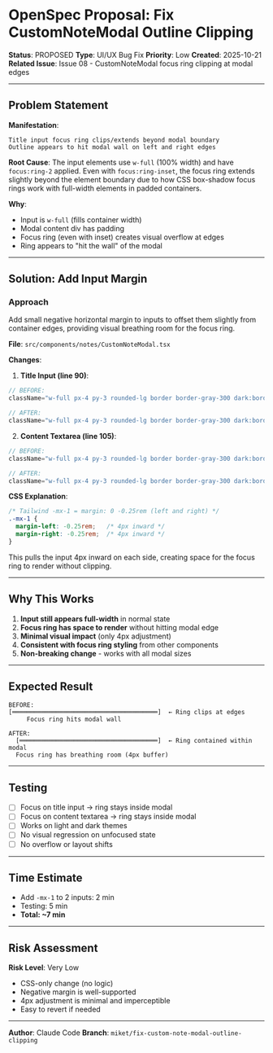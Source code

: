 # OpenSpec Proposal: Fix CustomNoteModal Outline Clipping

**Status**: PROPOSED
**Type**: UI/UX Bug Fix
**Priority**: Low
**Created**: 2025-10-21
**Related Issue**: Issue 08 - CustomNoteModal focus ring clipping at modal edges

---

## Problem Statement

**Manifestation**:
```
Title input focus ring clips/extends beyond modal boundary
Outline appears to hit modal wall on left and right edges
```

**Root Cause**:
The input elements use `w-full` (100% width) and have `focus:ring-2` applied. Even with `focus:ring-inset`, the focus ring extends slightly beyond the element boundary due to how CSS box-shadow focus rings work with full-width elements in padded containers.

**Why**:
- Input is `w-full` (fills container width)
- Modal content div has padding
- Focus ring (even with inset) creates visual overflow at edges
- Ring appears to "hit the wall" of the modal

---

## Solution: Add Input Margin

### Approach
Add small negative horizontal margin to inputs to offset them slightly from container edges, providing visual breathing room for the focus ring.

**File**: `src/components/notes/CustomNoteModal.tsx`

**Changes**:

1. **Title Input (line 90)**:
```jsx
// BEFORE:
className="w-full px-4 py-3 rounded-lg border border-gray-300 dark:border-gray-600 bg-white dark:bg-gray-700 text-gray-900 dark:text-white focus:ring-2 focus:ring-inset focus:ring-blue-500 outline-none"

// AFTER:
className="w-full px-4 py-3 rounded-lg border border-gray-300 dark:border-gray-600 bg-white dark:bg-gray-700 text-gray-900 dark:text-white focus:ring-2 focus:ring-inset focus:ring-blue-500 outline-none -mx-1"
```

2. **Content Textarea (line 105)**:
```jsx
// BEFORE:
className="w-full px-4 py-3 rounded-lg border border-gray-300 dark:border-gray-600 bg-white dark:bg-gray-700 text-gray-900 dark:text-white focus:ring-2 focus:ring-inset focus:ring-blue-500 outline-none resize-none"

// AFTER:
className="w-full px-4 py-3 rounded-lg border border-gray-300 dark:border-gray-600 bg-white dark:bg-gray-700 text-gray-900 dark:text-white focus:ring-2 focus:ring-inset focus:ring-blue-500 outline-none resize-none -mx-1"
```

**CSS Explanation**:
```css
/* Tailwind -mx-1 = margin: 0 -0.25rem (left and right) */
.-mx-1 {
  margin-left: -0.25rem;   /* 4px inward */
  margin-right: -0.25rem;  /* 4px inward */
}
```

This pulls the input 4px inward on each side, creating space for the focus ring to render without clipping.

---

## Why This Works

1. **Input still appears full-width** in normal state
2. **Focus ring has space to render** without hitting modal edge
3. **Minimal visual impact** (only 4px adjustment)
4. **Consistent with focus ring styling** from other components
5. **Non-breaking change** - works with all modal sizes

---

## Expected Result

```
BEFORE:
[════════════════════════════════════════]  ← Ring clips at edges
     Focus ring hits modal wall

AFTER:
  [══════════════════════════════════════]  ← Ring contained within modal
  Focus ring has breathing room (4px buffer)
```

---

## Testing

- [ ] Focus on title input → ring stays inside modal
- [ ] Focus on content textarea → ring stays inside modal
- [ ] Works on light and dark themes
- [ ] No visual regression on unfocused state
- [ ] No overflow or layout shifts

---

## Time Estimate

- Add `-mx-1` to 2 inputs: 2 min
- Testing: 5 min
- **Total: ~7 min**

---

## Risk Assessment

**Risk Level**: Very Low

- CSS-only change (no logic)
- Negative margin is well-supported
- 4px adjustment is minimal and imperceptible
- Easy to revert if needed

---

**Author**: Claude Code
**Branch**: `miket/fix-custom-note-modal-outline-clipping`
